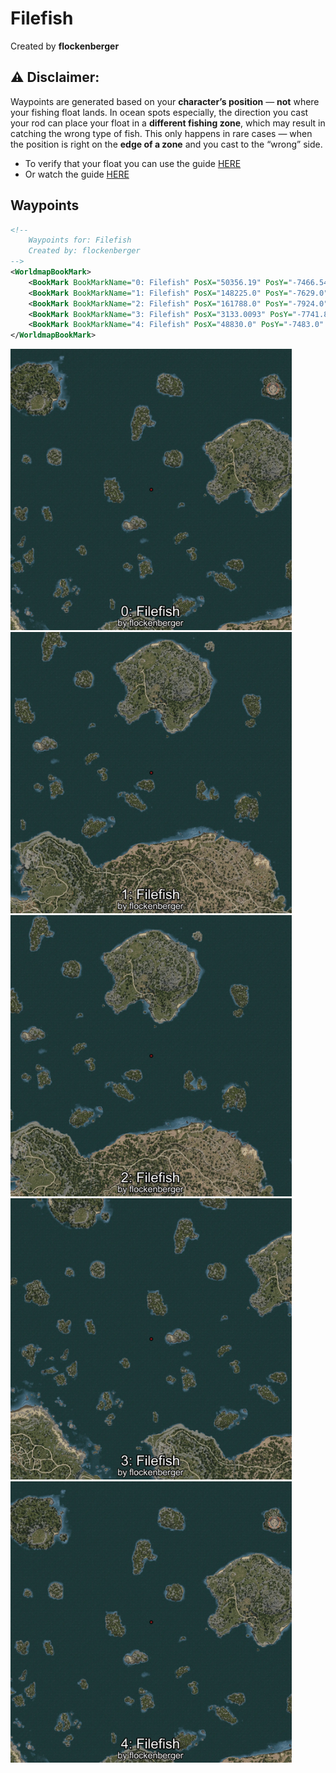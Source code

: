 # Filefish
Created by **flockenberger**

## ⚠️ Disclaimer:
Waypoints are generated based on your __**character’s position**__ — __not__ where your fishing float lands.
In ocean spots especially, the direction you cast your rod can place your float in a **different fishing zone**, which may result in catching the wrong type of fish.
This only happens in rare cases — when the position is right on the **edge of a zone** and you cast to the “wrong” side.

- To verify that your float you can use the guide [HERE](https://flockenberger.github.io/bdo-fish-position/)
- Or watch the guide [HERE](https://youtu.be/t-VXcRoNojk)

## Waypoints
```xml
<!--
    Waypoints for: Filefish
    Created by: flockenberger
-->
<WorldmapBookMark>
    <BookMark BookMarkName="0: Filefish" PosX="50356.19" PosY="-7466.5483" PosZ="292484.0" />
    <BookMark BookMarkName="1: Filefish" PosX="148225.0" PosY="-7629.0" PosZ="223974.0" />
    <BookMark BookMarkName="2: Filefish" PosX="161788.0" PosY="-7924.0" PosZ="231433.0" />
    <BookMark BookMarkName="3: Filefish" PosX="3133.0093" PosY="-7741.828" PosZ="252601.83" />
    <BookMark BookMarkName="4: Filefish" PosX="48830.0" PosY="-7483.0" PosZ="294050.0" />
</WorldmapBookMark>
```

<img src="./Filefish_0_Preview.webp" width="450"/> <img src="./Filefish_1_Preview.webp" width="450"/> <img src="./Filefish_2_Preview.webp" width="450"/> <img src="./Filefish_3_Preview.webp" width="450"/> <img src="./Filefish_4_Preview.webp" width="450"/> 